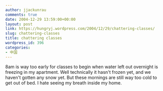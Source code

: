 ```yaml
---
author: jjackunrau
comments: true
date: 2004-12-29 13:59:00+00:00
layout: post
link: https://hungryj.wordpress.com/2004/12/29/chattering-classes/
slug: chattering-classes
title: chattering classes
wordpress_id: 396
categories:
- 中国
---
```


8am is way too early for classes to begin when water left out overnight is freezing in my apartment.  Well technically it hasn't frozen yet, and we haven't gotten any snow yet.  But these mornings are still way too cold to get out of bed.  I hate seeing my breath inside my home.
